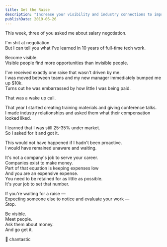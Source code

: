 ```yaml
---
title: Get the Raise
description: "Increase your visibility and industry connections to improve your salary negatiation position."
publishDate: 2019-06-26
---
```


This week, three of you asked me about salary negotiation.

I'm shit at negotiation  
But I can tell you what I've learned in 10 years of full-time tech work.

Become visible.  
Visible people find more opportunities than invisible people.

I've received exactly one raise that wasn't driven by me.  
I was moved between teams and my new manager immediately bumped me up \$10k.  
Turns out he was embarrassed by how little I was being paid.

That was a wake up call.

That year I started creating training materials and giving conference talks.  
I made industry relationships and asked them what their compensation looked liked.

I learned that I was still 25-35% under market.  
So I asked for it and got it.

This would not have happened if I hadn't been proactive.  
I would have remained unaware and waiting.

It's not a company's job to serve your career.  
Companies exist to make money.  
Part of that equation is keeping expenses low  
And you are an expensive expense.  
You need to be retained for as little as possible.  
It's your job to set that number.

If you're waiting for a raise —  
Expecting someone else to notice and evaluate your work —  
Stop.

Be visible.  
Meet people.  
Ask them about money.  
And go get it.

💸 chantastic
